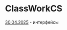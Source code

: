 # ClassWorkCS
[30.04.2025](https://github.com/RomanLyashenko/ClassWorkCS/blob/main/30.04.2025/Program.cs) - интерфейсы
